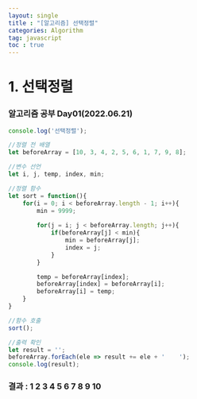 ```yaml
---
layout: single
title : "[알고리즘] 선택정렬"
categories: Algorithm
tag: javascript
toc : true
---
```


# 1. 선택정렬

### 알고리즘 공부 Day01(2022.06.21)

```js
console.log('선택정렬');

//정렬 전 배열
let beforeArray = [10, 3, 4, 2, 5, 6, 1, 7, 9, 8];

//변수 선언
let i, j, temp, index, min;

//정렬 함수
let sort = function(){
    for(i = 0; i < beforeArray.length - 1; i++){
        min = 9999;
    
        for(j = i; j < beforeArray.length; j++){
            if(beforeArray[j] < min){
                min = beforeArray[j];
                index = j;
            }
        }

        temp = beforeArray[index];
        beforeArray[index] = beforeArray[i];
        beforeArray[i] = temp;
    }
}

//함수 호출
sort();

//출력 확인
let result = '';
beforeArray.forEach(ele => result += ele + '    ');
console.log(result);
```

### 결과 : 1    2    3    4    5    6    7    8    9    10    


